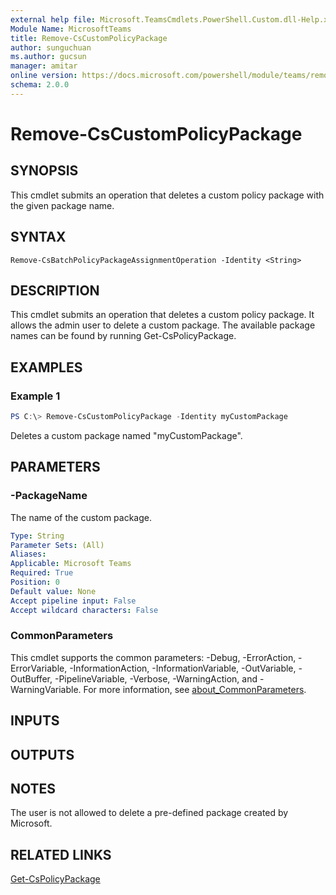 ```yaml
---
external help file: Microsoft.TeamsCmdlets.PowerShell.Custom.dll-Help.xml
Module Name: MicrosoftTeams
title: Remove-CsCustomPolicyPackage
author: sunguchuan
ms.author: gucsun
manager: amitar
online version: https://docs.microsoft.com/powershell/module/teams/remove-CsCustomPolicyPackage
schema: 2.0.0
---
```


# Remove-CsCustomPolicyPackage

## SYNOPSIS
This cmdlet submits an operation that deletes a custom policy package with the given package name.

## SYNTAX

```
Remove-CsBatchPolicyPackageAssignmentOperation -Identity <String>
```

## DESCRIPTION

This cmdlet submits an operation that deletes a custom policy package. It allows the admin user to delete a custom package. The available package names can be found by running Get-CsPolicyPackage.

## EXAMPLES

### Example 1
```powershell
PS C:\> Remove-CsCustomPolicyPackage -Identity myCustomPackage
```

Deletes a custom package named "myCustomPackage".

## PARAMETERS

### -PackageName

The name of the custom package.

```yaml
Type: String
Parameter Sets: (All)
Aliases:
Applicable: Microsoft Teams
Required: True
Position: 0
Default value: None
Accept pipeline input: False
Accept wildcard characters: False
```

### CommonParameters
This cmdlet supports the common parameters: -Debug, -ErrorAction, -ErrorVariable, -InformationAction, -InformationVariable, -OutVariable, -OutBuffer, -PipelineVariable, -Verbose, -WarningAction, and -WarningVariable. For more information, see [about_CommonParameters](https://go.microsoft.com/fwlink/?LinkID=113216).

## INPUTS

## OUTPUTS

## NOTES
The user is not allowed to delete a pre-defined package created by Microsoft.

## RELATED LINKS

[Get-CsPolicyPackage](Get-CsPolicyPackage.md)
